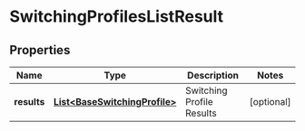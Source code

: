 # SwitchingProfilesListResult

## Properties
Name | Type | Description | Notes
------------ | ------------- | ------------- | -------------
**results** | [**List&lt;BaseSwitchingProfile&gt;**](BaseSwitchingProfile.md) | Switching Profile Results |  [optional]
